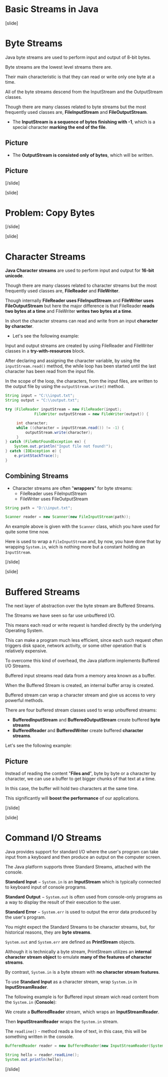 # Basic Streams in Java


[slide]

# Byte Streams

Java byte streams are used to perform input and output of 8-bit bytes.

Byte streams are the lowest level streams there are.

Their main characteristic is that they can read or write only one byte at a time. 

All of the byte streams descend from the InputStream and the OutputStream classes.

Though there are many classes related to byte streams but the most frequently used classes are, **FileInputStream** and **FileOutputStream**.

- Тhe **InputStream is a sequence of bytes finishing with -1**, which is a special character **marking the end of the file**.

## Picture

- The **OutputStream is consisted only of bytes**, which will be written.

## Picture


[/slide]

[slide]
# Problem: Copy Bytes

[/slide]

[slide]

# Character Streams

**Java Character streams** are used to perform input and output for **16-bit unicode**.

Though there are many classes related to character streams but the most frequently used classes are, **FileReader** and **FileWriter**. 

Though internally **FileReader uses FileInputStream** and **FileWriter uses FileOutputStream** but here the major difference is that FileReader **reads two bytes at a time** and FileWriter **writes two bytes at a time**.

In short the character streams can read and write from an input **character by character**.

- Let's see the following example:

Input and output streams are created by using FileReader and FileWriter classes in a **try-with-resources** block.

After declaring and assigning the character variable, by using the `inputStream.read()` method, the while loop has been started until the last character has been read from the input file.

In the scope of the loop, the characters, from the input files, are written to the output file by using the `outputStream.write()` method.


```java
String input = "C:\\input.txt";
String output = "C:\\output.txt";

try (FileReader inputStream = new FileReader(input);
             FileWriter outputStream = new FileWriter(output)) {

     int character;
     while ((character = inputStream.read()) != -1) {
         outputStream.write(character);
     }
} catch (FileNotFoundException ex) {
    System.out.println("Input file not found!");
} catch (IOException e) {
    e.printStackTrace();
}

```

## Combining Streams

- Character streams are often "**wrappers**" for byte streams:
    - FileReader uses FileInputStream
    - FileWriter uses FileOutputStream

```java
String path = "D:\\input.txt";

Scanner reader = new Scanner(new FileInputStream(path));
```

An example above is given with the `Scanner` class, which you have used for quite some time now.

Here is used to wrap a `FileInputStream` and, by now, you have done that by wrapping `System.in`, wich is nothing more but a constant holding an `InputStream`.

[/slide]

[slide]

# Buffered Streams 

The next layer of abstraction over the byte stream are Buffered Streams. 

The Streams we have seen so far use unbuffered I/O. 

This means each read or write request is handled directly by the underlying Operating System.

This can make a program much less efficient, since each such request often triggers disk space, network activity, or some other operation that is relatively expensive.

To overcome this kind of overhead, the Java platform implements Buffered I/O Streams.

Buffered input streams read data from a memory area known as a buffer.

When the Buffered Stream is created, an internal buffer array is created.

Buffered stream can wrap a character stream and give us access to very powerful methods. 

There are four buffered stream classes used to wrap unbuffered streams:
 - **BufferedInputStream** and **BufferedOutputStream** create buffered **byte streams**
 - **BufferedReader** and **BufferedWriter** create buffered **character streams**.

Let's see the following example:

## Picture

Instead of reading the content "**Files and**", byte by byte or a character by character, we can use a buffer to get bigger chunks of that text at a time. 

In this case, the buffer will hold two characters at the same time. 

This significantly will **boost the performance** of our applications. 

[/slide]


[slide]

# Command I/O Streams 

Java provides support for standard I/O where the user's program can take input from a keyboard and then produce an output on the computer screen.

The Java platform supports three Standard Streams, attached with the console.

**Standard Input** − `System.in` is an **InputStream** which is typically connected to keyboard input of console programs.

**Standard Output** − `System.out` is often used from console-only programs as a way to display the result of their execution to the user.

**Standard Error** − `System.err` is used to output the error data produced by the user's program.

You might expect the Standard Streams to be character streams, but, for historical reasons, they are **byte streams**. 

`System.out` and `System.err` are defined as **PrintStream** objects. 

Although it is technically a byte stream, PrintStream utilizes an **internal character stream object** to emulate **many of the features of character streams**.

By contrast, `System.in` is a byte stream with **no character stream features**. 

To use **Standard Input** as a character stream, wrap `System.in` in **InputStreamReader**.

The following example is for Buffered input stream wich read content from the `System.in` (**Console**):

We create a **BufferedReader** stream, which wraps an **InputStreamReader**.

Then **InputStreamReader** wraps the `System.in` stream.

The `readline()` - method reads a line of text, in this case, this will be something written in the console.

```java
BufferedReader reader = new BufferedReader(new InputStreamReader(System.in));

String hello = reader.readLine(); 
System.out.println(hello);        

```

[/slide]

